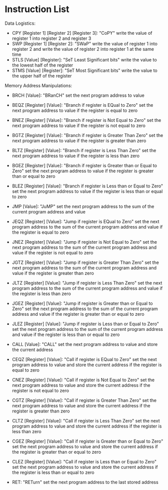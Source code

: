 # Instruction List

Data Logistics:
- CPY [Register 1] [Register 2] [Register 3]: "CoPY" write the value of register 1 into register 2 and register 3
- SWP [Register 1] [Register 2]: "SWaP" write the value of register 1 into register 2 and write the value of register 2 into register 1 at the same time
- STLS [Value] [Register]: "SeT Least Significant bits" write the value to the lowest half of the register
- STMS [Value] [Register]: "SeT Most Significant bits" write the value to the upper half of the register

Memory Address Manipulations:
- BRCH [Value]: "BRanCH" set the next program address to value
- BEQZ [Register] [Value]: "Branch if register is EQual to Zero" set the next program address to value if the register is equal to zero
- BNEZ [Register] [Value]: "Branch if register is Not Equal to Zero" set the next program address to value if the register is not equal to zero
- BGTZ [Register] [Value]: "Branch if register is Greater Than Zero" set the next program address to value if the register is greater than zero
- BLTZ [Register] [Value]: "Branch if register is Less Than Zero" set the next program address to value if the register is less than zero
- BGEZ [Register] [Value]: "Branch if register is Greater than or Equal to Zero" set the next program address to value if the register is greater than or equal to zero
- BLEZ [Register] [Value]: "Branch if register is Less than or Equal to Zero" set the next program address to value if the register is less than or equal to zero

- JMP [Value]: "JuMP" set the next program address to the sum of the current program address and value
- JEQZ [Register] [Value]: "Jump if register is EQual to Zero" set the next program address to the sum of the current program address and value if the register is equal to zero
- JNEZ [Register] [Value]: "Jump if register is Not Equal to Zero" set the next program address to the sum of the current program address and value if the register is not equal to zero
- JGTZ [Register] [Value]: "Jump if register is Greater Than Zero" set the next program address to the sum of the current program address and value if the register is greater than zero
- JLTZ [Register] [Value]: "Jump if register is Less Than Zero" set the next program address to the sum of the current program address and value if the register is less than zero
- JGEZ [Register] [Value]: "Jump if register is Greater than or Equal to Zero" set the next program address to the sum of the current program address and value if the register is greater than or equal to zero
- JLEZ [Register] [Value]: "Jump if register is Less than or Equal to Zero" set the next program address to the sum of the current program address and value if the register is less than or equal to zero

- CALL [Value]: "CALL" set the next program address to value and store the current address
- CEQZ [Register] [Value]: "Call if register is EQual to Zero" set the next program address to value and store the current address if the register is equal to zero
- CNEZ [Register] [Value]: "Call if register is Not Equal to Zero" set the next program address to value and store the current address if the register is not equal to zero
- CGTZ [Register] [Value]: "Call if register is Greater Than Zero" set the next program address to value and store the current address if the register is greater than zero
- CLTZ [Register] [Value]: "Call if register is Less Than Zero" set the next program address to value and store the current address if the register is less than zero
- CGEZ [Register] [Value]: "Call if register is Greater than or Equal to Zero" set the next program address to value and store the current address if the register is greater than or equal to zero
- CLEZ [Register] [Value]: "Call if register is Less than or Equal to Zero" set the next program address to value and store the current address if the register is less than or equal to zero
- RET: "RETurn" set the next program address to the last stored address
